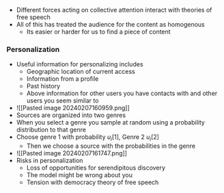 - Different forces acting on collective attention interact with theories of free speech
- All of this has treated the audience for the content as homogenous
	- Its easier or harder for us to find a piece of content
### Personalization
- Useful information for personalizing includes
	- Geographic location of current access
	- Information from a profile
	- Past history
	- Above information for other users you have contacts with and other users you seem similar to
- ![[Pasted image 20240207160959.png]]
- Sources are organized into two genres
- When you select a genre you sample at random using a probability distribution to that genre
- Choose genre 1 with probability $u_i[1]$, Genre 2 $u_i[2]$
	- Then we choose a source with the probabilities in the genre
- ![[Pasted image 20240207161747.png]]
- Risks in personalization
	- Loss of opportunities for serendipitous discovery
	- The model might be wrong about you
	- Tension with democracy theory of free speech